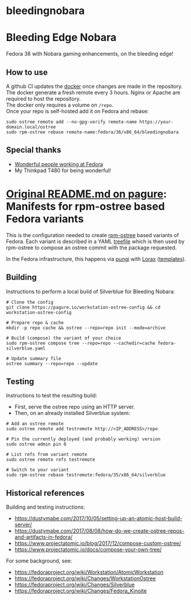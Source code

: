 # bleedingnobara
# Bleeding Edge Nobara
 
Fedora 38 with Nobara gaming enhancements, on the bleeding edge!  

## How to use
A github CI updates the [docker](https://hub.docker.com/r/vinnyvynce/fedora-silvernobara) once changes are made in the repository. The docker generate a fresh remote every 3 hours. Nginx or Apache are required to host the repository.  
The docker only requires a volume on `/repo`.  
Once your repo is self-hosted add it on Fedora and rebase:  

```
sudo ostree remote add --no-gpg-verify remote-name https://your-domain.local/ostree
sudo rpm-ostree rebase remote-name:fedora/36/x86_64/bleedingnobara
```

## Special thanks
- [Wonderful people working at Fedora](https://fedoraproject.org/)
- My Thinkpad T480 for being wonderful!

# [Original README.md on pagure](https://pagure.io/workstation-ostree-config): Manifests for rpm-ostree based Fedora variants

This is the configuration needed to create
[rpm-ostree](https://coreos.github.io/rpm-ostree/) based variants of Fedora.
Each variant is described in a YAML
[treefile](https://coreos.github.io/rpm-ostree/treefile/) which is then used by
rpm-ostree to compose an ostree commit with the package requested.

In the Fedora infrastructure, this happens via
[pungi](https://pagure.io/pungi-fedora) with
[Lorax](https://github.com/weldr/lorax)
([templates](https://pagure.io/fedora-lorax-templates)).

## Building

Instructions to perform a local build of Silverblue for Bleeding Nobara:

```
# Clone the config
git clone https://pagure.io/workstation-ostree-config && cd workstation-ostree-config

# Prepare repo & cache
mkdir -p repo cache && ostree --repo=repo init --mode=archive

# Build (compose) the variant of your choice
sudo rpm-ostree compose tree --repo=repo --cachedir=cache fedora-silverblue.yaml

# Update summary file
ostree summary --repo=repo --update
```

## Testing

Instructions to test the resulting build:

- First, serve the ostree repo using an HTTP server.
- Then, on an already installed Silverblue system:

```
# Add an ostree remote
sudo ostree remote add testremote http://<IP_ADDRESS>/repo

# Pin the currently deployed (and probably working) version
sudo ostree admin pin 0

# List refs from variant remote
sudo ostree remote refs testremote

# Switch to your variant
sudo rpm-ostree rebase testremote:fedora/35/x86_64/silverblue
```

## Historical references

Building and testing instructions:

- https://dustymabe.com/2017/10/05/setting-up-an-atomic-host-build-server/
- https://dustymabe.com/2017/08/08/how-do-we-create-ostree-repos-and-artifacts-in-fedora/
- https://www.projectatomic.io/blog/2017/12/compose-custom-ostree/
- https://www.projectatomic.io/docs/compose-your-own-tree/

For some background, see:

- <https://fedoraproject.org/wiki/Workstation/AtomicWorkstation>
- <https://fedoraproject.org/wiki/Changes/WorkstationOstree>
- <https://fedoraproject.org/wiki/Changes/Silverblue>
- <https://fedoraproject.org/wiki/Changes/Fedora_Kinoite>
